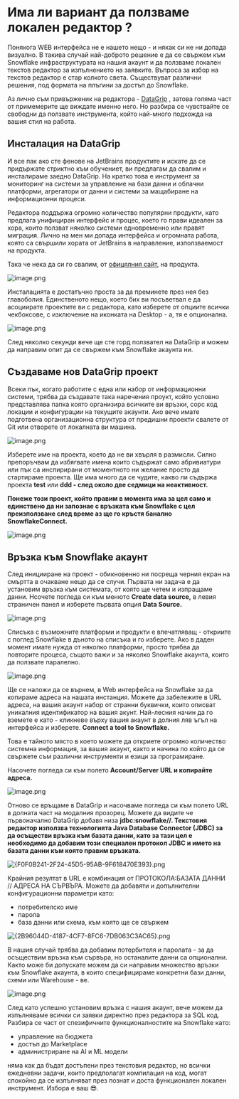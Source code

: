 # Има ли вариант да ползваме локален редактор ?

Понякога WEB интерфейса не е нашето нещо - и някак си не ни допада визуално. В такива случай най-доброто решение е да се свържем към Snowflake инфраструктурата на нашия акаунт и да ползваме локален текстов редактор за изпълнението на заявките. Въпроса за избор на текстов редактор е стар колкото света. Съществуват различни решения, под формата на плъгини за достъп до Snowflake. 

Аз лично съм привърженик на редактора - [DataGrip](https://www.jetbrains.com/datagrip)  , затова голяма част от примемерите ще виждате именно него. Но разбира се чувствайте се свободни да ползвате инструмента, който най-много подхожда на вашия стил на работа.

## Инсталация на DataGrip

И все пак ако сте фенове на JetBrains продуктите и искате да се придържате стриктно към обучениет, ви предлагам да свалим и инсталираме заедно DataGrip. На кратко това е инструмент за мониторинг на системи за управление на бази данни и облачни платформи, агрегатори от данни и системи за мащабиране на информационни процеси. 

Редактора поддържа огромно количество популярни продукти, като предлага унифициран интерфейс и процес, което го прави идеален за хора, които ползват няколко системи едновременно или правят миграция. Лично на мен ми допада интерфейса и огромната работа, която са свършили хората от JetBrains в направление, използваемост на продукта. 

Така че нека да си го свалим, от [офицялния сайт](http://jetbrains.com/datagrip), на продукта. 

![image.png](@imgs/image%2010.png)

Инсталацията е достатъчно проста за да преминете през нея без главоболия. Единственото нещо, което бих ви посъветвал е да асоциирате проектите ви с редактора, като изберете от опциите всички чекбоксове, с изключение на иконката на Desktop - a, тя е опционална.

![image.png](@imgs/image%2011.png)

След няколко секунди вече ще сте горд ползвател на DataGrip и можем да направим опит да се свържем към Snowflake акаунта ни.

## Създаваме нов DataGrip проект

Всеки пък, когато работите с една или набор от информационни системи, трябва да създавате така наречения проукт, който условно представлява папка която организира всичките ви връзки, сорс код локации и конфигурации на текущите акаунти. Ако вече имате подготвена организационна структура от предишни проекти свалете от Git или отворете от локалната ви машина. 

![image.png](@imgs/image%2012.png)

Изберете име на проекта, което да не ви хвърля в размисли. Силно препоръчвам да избягвате имена които съдържат само абривиатури или пък са инспирирани от моментното ни желание просто да стартираме проекта. Ще има много да се чудите, какво ли съдържа проекта **test** или **ddd - след около две седмици на неактивност.**  

**Понеже този проект, който правим в момента има за цел само и единствено да ни запознае с връзката към Snowflake с цел преизползване след време аз ще го кръстя банално SnowflakeConnect.**

![image.png](@imgs/image%2013.png)

## Връзка към Snowflake акаунт

След иницииране на проект - обикновенно ни посреща черния екран на смъртта в очакване нещо да се случи. Първата ни задача е да установим връзка към системата, от която ще четем и изпращаме данни. Нсочете погледа си към менюто **Create data source,** в левия страничен панел и изберете първата опция **Data Source.**

![image.png](@imgs/image%2014.png)

Списъка с възможните платформи и продукти е впечатляващ - откриите с поглед Snowflake в дъното на списъка и го изберете. Ако в даден момент имате нужда от няколко платформи, просто трябва да повторите процеса, същото важи и за няколко Snowflake акаунта, които да ползвате паралелно.

![image.png](@imgs/image%2015.png)

Ще се наложи да се върнем, в Web интерфейса на Snowflake за да копираме адреса на нашата инстанция. Можете да забележите в URL адреса, на вашия акаунт набор от странни буквички, които описват уникалния идентификатор на вашия акунт. Най-лесния начин да го вземете е като - кликневе върху вашия акаунт в долния ляв ъгъл на интерфейса и изберете. **Connect a tool to Snowflake.**

Това е тайното място в което можете да откриете огромно количество системна информация, за вашия акаунт, както и начина по който да се свържете съм различни инструменти и езици за програмиране. 

Насочете погледа си към полето **Account/Server URL и копирайте адреса.** 

![image.png](@imgs/image%2016.png)

Отново се връщаме в DataGrip и насочваме погледа си към полето URL в долната част на модалния прозорец. Можете да видите че първоначално DataGrip добавя низа **jdbc:snowflake//. Текстовия редактор използва технологията Java Database Connector (JDBC) за да осъществи връзка към базата данни, като за тази цел е необходимо да добавим този специален протокол JDBC и името на базата данни към която правим връзката.**

![{F0F0B241-2F24-45D5-95AB-9F618470E393}.png](@imgs/F0F0B241-2F24-45D5-95AB-9F618470E393.png)

Крайния резултат в URL е комбинация от ПРОТОКОЛА:БАЗАТА ДАННИ // АДРЕСА НА СЪРВЪРА. Можете да добавяти и допълнителни конфигурационни параметри като:

- потребителско име
- парола
- база данни или схема, към която ще се свържем

![{2B96044D-4187-4CF7-8FC6-7DB063C3AC65}.png](@imgs/2B96044D-4187-4CF7-8FC6-7DB063C3AC65.png)

В нашия случай трябва да добавим потербителя и паролата - за да осъществим връзка към сървъра, но останалите данни са опционални. Както може би допускате можем да си направим множество връзки към Snowflake акаунта, в които специфицираме конкретни бази данни, схеми или Warehouse - ве.

![image.png](@imgs/image%2017.png)

След като успешно установим връзка с нашия акаунт, вече можем да изпълняваме всички си заявки директно през редактора за SQL код. Разбира се част от спезифичните функционалностите на Snowflake като:

- управление на бюджета
- достъп до Marketplace
- администриране на AI и ML модели

няма как да бъдат достъпени през текстовия редактор, но всички ежедневни задачи, които предполагат компилация на код, могат спокойно да се изпълняват през познат и доста функционален локален инструмент. Избора е ваш 😎.